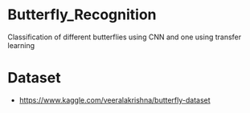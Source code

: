 # Butterfly_Recognition
Classification of different butterflies using CNN and one using transfer learning

# Dataset 
- https://www.kaggle.com/veeralakrishna/butterfly-dataset
